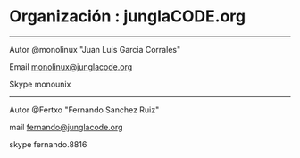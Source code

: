 Organización : junglaCODE.org
==========================================
------------------------------------------------------

Autor @monolinux "Juan Luis Garcia Corrales"

Email monolinux@junglacode.org

Skype monounix

-----------------------------------------------------

Autor @Fertxo "Fernando Sanchez Ruiz"

mail fernando@junglacode.org

skype fernando.8816
